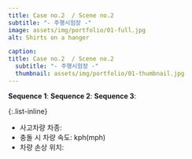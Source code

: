 ```yaml
---
title: Case no.2  / Scene no.2
subtitle: "- 주행시험장 -"
image: assets/img/portfolio/01-full.jpg
alt: Shirts on a hanger

caption:
title: Case no.2  / Scene no.2
  subtitle: "- 주행시험장 -"
  thumbnail: assets/img/portfolio/01-thumbnail.jpg
---
```

**Sequence 1**: 
**Sequence 2**: 
**Sequence 3**: 

{:.list-inline}
- 사고차량 차종: 
- 충돌 시 차량 속도: kph(mph)
- 차량 손상 위치: 